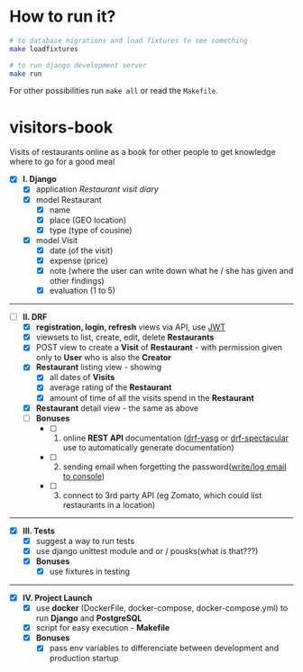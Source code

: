# How to run it?

```bash
# to database migrations and load fixtures to see something
make loadfixtures

# to run django development server
make run
```

For other possibilities run `make all` or read the `Makefile`.

# visitors-book
Visits of restaurants online as a book for other people to get knowledge where to go for a good meal

* [x] **I. Django**
  * [x] application *Restaurant visit diary*
  * [x] model Restaurant
    * [x] name
    * [x] place (GEO location)
    * [x] type (type of cousine)
  * [x] model Visit
    * [x] date (of the visit)
    * [x] expense (price)
    * [x] note (where the user can write down what he / she has given and other findings)
    * [x] evaluation (1 to 5)

***

* [ ] **II. DRF**
  * [x] **registration, login, refresh** views via API, use [JWT](https://github.com/davesque/django-rest-framework-simplejwt)
  * [x] viewsets to list, create, edit, delete **Restaurants**
  * [x] POST view to create a **Visit** of **Restaurant** - with permission given only to **User** who is also the **Creator**
  * [x] **Restaurant** listing view - showing
    * [x] all dates of **Visits**
    * [x] average rating of the **Restaurant**
    * [x] amount of time of all the visits spend in the **Restaurant**
  * [x] **Restaurant** detail view - the same as above
  * [ ] **Bonuses**
    * [ ] 1. online **REST API** documentation ([drf-yasg](https://drf-yasg.readthedocs.io/en/stable/) or [drf-spectacular](https://drf-spectacular.readthedocs.io/en/latest/) use to automatically generate documentation)
    * [ ] 2. sending email when forgetting the password([write/log email to console](https://docs.djangoproject.com/en/2.2/topics/email/#console-backend))
    * [ ] 3. connect to 3rd party API (eg Zomato, which could list restaurants in a location)

***

* [x] **III. Tests**
  * [x] suggest a way to run tests
  * [x] use django unittest module and or / pousks(what is that???)
  * [x] **Bonuses**
    * [x]  use fixtures in testing

***

* [x] **IV. Project Launch**
  * [x] use **docker** (DockerFile, docker-compose, docker-compose.yml) to run **Django** and **PostgreSQL**
  * [x] script for easy execution - **Makefile**
  * [x] **Bonuses**
    * [x] pass env variables to differenciate between development and production startup
